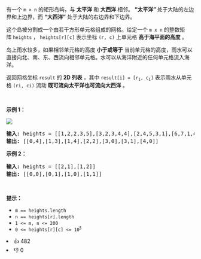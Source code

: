 <p>有一个 <code>m × n</code> 的矩形岛屿，与 <strong>太平洋</strong> 和 <strong>大西洋</strong> 相邻。&nbsp;<strong>“太平洋”&nbsp;</strong>处于大陆的左边界和上边界，而 <strong>“大西洋”</strong> 处于大陆的右边界和下边界。</p>

<p>这个岛被分割成一个由若干方形单元格组成的网格。给定一个 <code>m x n</code> 的整数矩阵&nbsp;<code>heights</code>&nbsp;，&nbsp;<code>heights[r][c]</code>&nbsp;表示坐标 <code>(r, c)</code> 上单元格 <strong>高于海平面的高度</strong> 。</p>

<p>岛上雨水较多，如果相邻单元格的高度 <strong>小于或等于</strong> 当前单元格的高度，雨水可以直接向北、南、东、西流向相邻单元格。水可以从海洋附近的任何单元格流入海洋。</p>

<p>返回网格坐标 <code>result</code>&nbsp;的 <strong>2D 列表</strong> ，其中&nbsp;<code>result[i] = [r<sub>i</sub>, c<sub>i</sub>]</code>&nbsp;表示雨水从单元格 <code>(ri, ci)</code> 流动 <strong>既可流向太平洋也可流向大西洋</strong> 。</p>

<p>&nbsp;</p>

<p><strong>示例 1：</strong></p>

<p><img src="https://assets.leetcode.com/uploads/2021/06/08/waterflow-grid.jpg" /></p>

<pre>
<strong>输入:</strong> heights = [[1,2,2,3,5],[3,2,3,4,4],[2,4,5,3,1],[6,7,1,4,5],[5,1,1,2,4]]
<strong>输出:</strong> [[0,4],[1,3],[1,4],[2,2],[3,0],[3,1],[4,0]]
</pre>

<p><strong>示例 2：</strong></p>

<pre>
<strong>输入:</strong> heights = [[2,1],[1,2]]
<strong>输出:</strong> [[0,0],[0,1],[1,0],[1,1]]
</pre>

<p>&nbsp;</p>

<p><strong>提示：</strong></p>

<ul>
	<li><code>m == heights.length</code></li>
	<li><code>n == heights[r].length</code></li>
	<li><code>1 &lt;= m, n &lt;= 200</code></li>
	<li><code>0 &lt;= heights[r][c] &lt;= 10<sup>5</sup></code></li>
</ul>
<div><li>👍 482</li><li>👎 0</li></div>